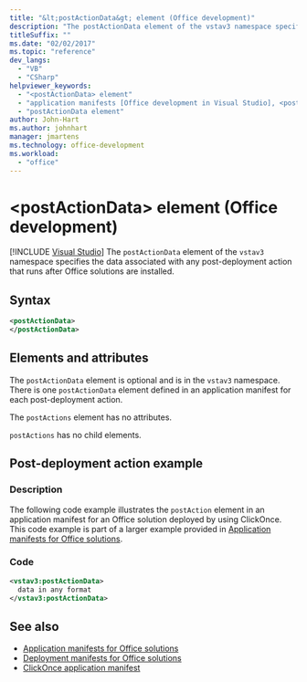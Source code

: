 ```yaml
---
title: "&lt;postActionData&gt; element (Office development)"
description: "The postActionData element of the vstav3 namespace specifies the data associated with any post-deployment action that runs after Office solutions are installed."
titleSuffix: ""
ms.date: "02/02/2017"
ms.topic: "reference"
dev_langs:
  - "VB"
  - "CSharp"
helpviewer_keywords:
  - "<postActionData> element"
  - "application manifests [Office development in Visual Studio], <postActionData> element"
  - "postActionData element"
author: John-Hart
ms.author: johnhart
manager: jmartens
ms.technology: office-development
ms.workload:
  - "office"
---
```

# &lt;postActionData&gt; element (Office development)

 [!INCLUDE [Visual Studio](~/includes/applies-to-version/vs-windows-only.md)]
  The `postActionData` element of the `vstav3` namespace specifies the data associated with any post-deployment action that runs after Office solutions are installed.

## Syntax

```xml
<postActionData>
</postActionData>
```

## Elements and attributes
 The `postActionData` element is optional and is in the `vstav3` namespace. There is one `postActionData` element defined in an application manifest for each post-deployment action.

 The `postActions` element has no attributes.

 `postActions` has no child elements.

## Post-deployment action example

### Description
 The following code example illustrates the `postAction` element in an application manifest for an Office solution deployed by using ClickOnce. This code example is part of a larger example provided in [Application manifests for Office solutions](../vsto/application-manifests-for-office-solutions.md).

### Code

```xml
<vstav3:postActionData>
  data in any format
</vstav3:postActionData>
```

## See also

- [Application manifests for Office solutions](../vsto/application-manifests-for-office-solutions.md)
- [Deployment manifests for Office solutions](../vsto/deployment-manifests-for-office-solutions.md)
- [ClickOnce application manifest](../deployment/clickonce-application-manifest.md)
